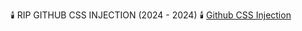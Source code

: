 🕯️ RIP GITHUB CSS INJECTION (2024 - 2024) 🕯️
[Github CSS Injection](https://x.com/notpurav/status/1799227978049786291)